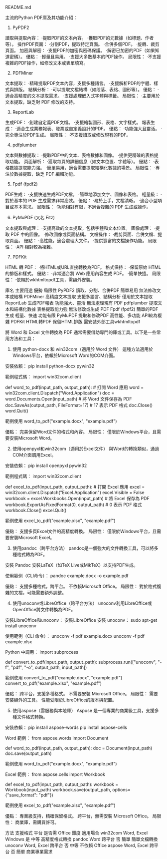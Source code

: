 README.md

主流的Python PDF庫及其功能介紹：

1. PyPDF2

讀取與提取內容：
·提取PDF的文本內容。
·獲取PDF的元數據（如標題、作者等）。
操作PDF頁面：
·分割PDF，提取特定頁面。
·合併多個PDF。
·旋轉、裁剪頁面。
加密與解密：
·支援PDF的加密與密碼保護。
·解密已加密的PDF（如果知道密碼）。
優點：
·輕量且易用。
·支援大多數基本的PDF操作。
局限性：
·不支援複雜的PDF操作，如修改文本或表單填寫。

2. PDFMiner

文本提取：
·精確提取PDF文本內容，支援多種語言。
·支援解析PDF的字體、樣式與排版。
結構分析：
·可以提取文檔結構（如段落、表格、圖形等）。
優點：
·適合高精度的文本提取需求。
·支援處理嵌入式字體與標籤。
局限性：
·主要用於文本提取，缺乏對 PDF 修改的支持。

3. ReportLab

生成PDF：
·創建自定義PDF文檔。
·支援繪製圖形、表格、文字樣式。
報表生成：
·適合生成業務報表、發票或自定義設計的PDF。
優點：
·功能強大且靈活。
·完全專注於PDF生成。
局限性：
·不支援讀取或修改現有的PDF。

4. pdfplumber

文本與數據提取：
·提取PDF中的文本、表格數據和圖像。
·提供更精確的表格提取功能。
頁面解析：
·獲取每頁的詳細信息（如文本位置、字體等）。
優點：
·表格數據提取能力強。
·簡單易用，適合需要提取結構化數據的場景。
局限性：
·專注於數據提取，缺乏 PDF 編輯功能。

5. Fpdf (fpdf2)

PDF生成：
·支援快速生成PDF文檔。
·簡單地添加文字、圖像和表格。
輕量級：
·對於基本的 PDF 生成需求非常高效。
優點：
·易於上手，文檔清晰。
·適合小型項目或基本需求。
局限性：
·功能相對有限，不適合複雜的 PDF 生成或操作。

6. PyMuPDF (又名 Fitz)

文本提取與處理：
·支援高效的文本提取，包括字體和文本位置。
圖像處理：
·提取 PDF 中的圖像。
·修改圖像或頁面結構。
文檔操作：
·裁剪頁面、合併文檔、提取頁面。
優點：
·高性能，適合處理大文件。
·提供豐富的文檔操作功能。
局限性：
·API 相對較為複雜。

7. PDFKit

HTML 轉 PDF：
·將HTML或URL直接轉換為PDF。
格式保持：
·保留原始 HTML 的排版和樣式。
優點：
·非常適合將 Web 應用內容生成 PDF。
·簡單快捷。
局限性：
·依賴於wkhtmltopdf工具，需額外安裝。

庫名	         主要用途              優勢                  局限性
PyPDF2	        讀取、分割、合併PDF     簡單易用              無法修改文本或結構
PDFMiner	    高精度文本提取          支援多語言、結構分析    僅用於文本提取
ReportLab	    生成PDF報表            功能強大、靈活         無法處理現有 PDF
pdfplumber	    提取文本和結構化數據     表格提取能力強         無法修改或生成 PDF
Fpdf (fpdf2)	簡單的PDF生成          輕量、快速             功能有限
PyMuPDF	        提取和修改PDF          高性能、多功能         API較為複雜
PDFKit	        HTML轉PDF             保留HTML排版          需安裝外部工具wkhtmltopdf


將 Word 和 Excel 文件轉換為 PDF 通常需要借助專門的庫或工具。以下是一些常用方法和工具：

1. 使用 python-docx 和 win32com（適用於 Word 文件）
這種方法適用於Windows平台，依賴於Microsoft Word的COM介面。

安裝依賴：
pip install python-docx pywin32

範例程式碼：
import win32com.client

def word_to_pdf(input_path, output_path):
    # 打開 Word 應用
    word = win32com.client.Dispatch("Word.Application")
    doc = word.Documents.Open(input_path)
    # 將 Word 文件保存為 PDF
    doc.SaveAs(output_path, FileFormat=17)  # 17 表示 PDF 格式
    doc.Close()
    word.Quit()

範例使用
word_to_pdf("example.docx", "example.pdf")

優點：
完美保留Word文件的格式和內容。
局限性：
僅限於Windows平台，且需要安裝Microsoft Word。

2. 使用openpyxl和win32com（適用於Excel文件）
與Word的轉換類似，通過COM介面調用Excel。

安裝依賴：
pip install openpyxl pywin32

範例程式碼：
import win32com.client

def excel_to_pdf(input_path, output_path):
    # 打開 Excel 應用
    excel = win32com.client.Dispatch("Excel.Application")
    excel.Visible = False
    workbook = excel.Workbooks.Open(input_path)
    # 將 Excel 保存為 PDF
    workbook.ExportAsFixedFormat(0, output_path)  # 0 表示 PDF 格式
    workbook.Close()
    excel.Quit()

範例使用
excel_to_pdf("example.xlsx", "example.pdf")

優點：
支援多頁Excel文件的高精度轉換。
局限性：
僅限於Windows平台，且需要安裝Microsoft Excel。

3. 使用pandoc（跨平台方法）
pandoc是一個強大的文件轉換工具，可以將多種格式轉為PDF。

安裝 Pandoc
安裝LaTeX（如TeX Live或MikTeX）以支持PDF生成。

使用範例（CLI命令）：
pandoc example.docx -o example.pdf

優點：
支援多種格式，跨平台。
不依賴Microsoft Office。
局限性：
對於格式複雜的文檔，可能需要額外調整。

4. 使用unoconv或LibreOffice（跨平台方法）
unoconv利用LibreOffice或OpenOffice將文件轉換為PDF。

安裝LibreOffice和unoconv：
安裝LibreOffice
安裝 unoconv：
sudo apt-get install unoconv

使用範例（CLI 命令）：
unoconv -f pdf example.docx
unoconv -f pdf example.xlsx

Python 中調用：
import subprocess

def convert_to_pdf(input_path, output_path):
    subprocess.run(["unoconv", "-f", "pdf", "-o", output_path, input_path])

範例使用
convert_to_pdf("example.docx", "example.pdf")
convert_to_pdf("example.xlsx", "example.pdf")

優點：
跨平台，支援多種格式。
不需要安裝 Microsoft Office。
局限性：
需要安裝額外的工具。
性能受限於LibreOffice的版本與配置。

5. 使用aspose（雲服務與本地庫）
Aspose 是一個專業的商業級工具，支援多種文件格式轉換。

安裝依賴：
pip install aspose-words
pip install aspose-cells

Word 範例：
from aspose.words import Document

def word_to_pdf(input_path, output_path):
    doc = Document(input_path)
    doc.save(output_path)

範例使用
word_to_pdf("example.docx", "example.pdf")

Excel 範例：
from aspose.cells import Workbook

def excel_to_pdf(input_path, output_path):
    workbook = Workbook(input_path)
    workbook.save(output_path, options={"save_format": "pdf"})

範例使用
excel_to_pdf("example.xlsx", "example.pdf")

優點：
專業級支持，精確保留格式。
跨平台，無需安裝 Microsoft Office。
局限性：
商業庫，需購買許可。

方法        支援格式          平台         是否需 Office   難度    適用場合
win32com    Word, Excel     Windows     是              中等    高精度格式轉換
pandoc      Word            跨平台       否              簡單    簡單文檔轉換
unoconv     Word, Excel     跨平台       否              中等    不依賴 Office
aspose      Word, Excel     跨平台       否              簡單    商業專業需求